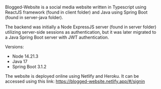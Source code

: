 Blogged-Website is a social media website written in Typescript using ReactJS framework (found in client folder) and Java using Spring Boot (found in server-java folder). 

The backend was initially a Node ExpressJS server (found in server folder) utilizing server-side sessions as authentication, but it was later migrated to a Java Spring Boot server with JWT authentication.

Versions:
  - Node 14.21.3
  - Java 17
  - Spring Boot 3.1.2

The website is deployed online using Netlify and Heroku. It can be accessed using this link: https://blogged-website.netlify.app/#/signin


